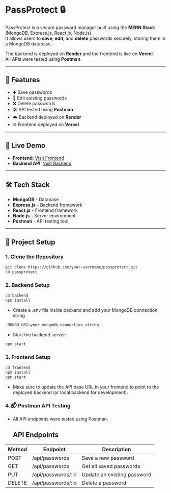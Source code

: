 # PassProtect 🔒

PassProtect is a secure password manager built using the **MERN Stack** (MongoDB, Express.js, React.js, Node.js).  
It allows users to **save**, **edit**, and **delete** passwords securely, storing them in a MongoDB database.  

The backend is deployed on **Render** and the frontend is live on **Vercel**.  
All APIs were tested using **Postman**.

---

## 🌟 Features
- ➕ Save passwords
- 📝 Edit existing passwords
- ❌ Delete passwords
- 🛠️ API tested using **Postman**
- ☁️ Backend deployed on **Render**
- 🌐 Frontend deployed on **Vercel**

---

## 🚀 Live Demo

- **Frontend**: [Visit Frontend](https://pass-protect-mern.vercel.app/)  
- **Backend API**: [Visit Backend](https://passprotect-mern.onrender.com)



---

## 🛠️ Tech Stack

- **MongoDB** - Database
- **Express.js** - Backend framework
- **React.js** - Frontend framework
- **Node.js** - Server environment
- **Postman** - API testing tool

---

## 📂 Project Setup

### 1. Clone the Repository
```bash
git clone https://github.com/your-username/passprotect.git
cd passprotect
```
### 2. Backend Setup
```bash
cd backend
npm install
```
- Create a .env file inside backend and add your MongoDB connection string
```bash
 MONGO_URI=your_mongodb_connection_string
```
- Start the backend server:
 ```bash
 npm start
 ```
### 3. Frontend Setup
```bash
cd frontend
npm install
npm start
```

- Make sure to update the API base URL in your frontend to point to the deployed backend (or local backend for development).

### 4.📬 Postman API Testing
 - All API endpoints were tested using Postman.

   ##  API Endpoints

| Method | Endpoint            | Description               |
|--------|---------------------|----------------------------|
| POST   | /api/passwords       | Save a new password        |
| GET    | /api/passwords       | Get all saved passwords    |
| PUT    | /api/passwords/:id   | Update an existing password|
| DELETE | /api/passwords/:id   | Delete a password          |


